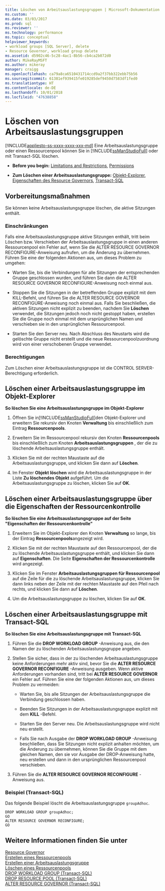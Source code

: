 ```yaml
---
title: Löschen von Arbeitsauslastungsgruppen | Microsoft-Dokumentation
ms.custom: ''
ms.date: 03/03/2017
ms.prod: sql
ms.reviewer: ''
ms.technology: performance
ms.topic: conceptual
helpviewer_keywords:
- workload groups [SQL Server], delete
- Resource Governor, workload group delete
ms.assetid: d5902c46-5c28-4ac1-8b56-cb4ca2b072d0
author: MikeRayMSFT
ms.author: mikeray
manager: craigg
ms.openlocfilehash: ca79a8ca6510431714ccd9a2f37bb322ebb75b56
ms.sourcegitcommit: 61381ef939415fe019285def9450d7583df1fed0
ms.translationtype: HT
ms.contentlocale: de-DE
ms.lasthandoff: 10/01/2018
ms.locfileid: "47638858"
---
```

# <a name="delete-a-workload-group"></a>Löschen von Arbeitsauslastungsgruppen
[!INCLUDE[appliesto-ss-xxxx-xxxx-xxx-md](../../includes/appliesto-ss-xxxx-xxxx-xxx-md.md)]
  Eine Arbeitsauslastungsgruppe oder einen Ressourcenpool können Sie in [!INCLUDE[ssManStudioFull](../../includes/ssmanstudiofull-md.md)] oder mit Transact-SQL löschen.  
  
-   **Before you begin:**  [Limitations and Restrictions](#LimitationsRestrictions), [Permissions](#Permissions)  
  
-   **Zum Löschen einer Arbeitsauslastungsgruppe:**  [Objekt-Explorer](#DelWGObjEx), [Eigenschaften des Resource Governors](#DelWGRGProp), [Transact-SQL](#DelWGTSQL)  
  
##  <a name="BeforeYouBegin"></a> Vorbereitungsmaßnahmen  
 Sie können keine Arbeitsauslastungsgruppe löschen, die aktive Sitzungen enthält.  
  
###  <a name="LimitationsRestrictions"></a> Einschränkungen  
 Falls eine Arbeitsauslastungsgruppe aktive Sitzungen enthält, tritt beim Löschen bzw. Verschieben der Arbeitsauslastungsgruppe in einen anderen Ressourcenpool ein Fehler auf, wenn Sie die ALTER RESOURCE GOVERNOR RECONFIGURE-Anweisung aufrufen, um die Änderung zu übernehmen. Führen Sie eine der folgenden Aktionen aus, um dieses Problem zu umgehen:  
  
-   Warten Sie, bis die Verbindungen für alle Sitzungen der entsprechenden Gruppe geschlossen wurden, und führen Sie dann die ALTER RESOURCE GOVERNOR RECONFIGURE-Anweisung noch einmal aus.  
  
-   Stoppen Sie die Sitzungen in der betreffenden Gruppe explizit mit dem KILL-Befehl, und führen Sie die ALTER RESOURCE GOVERNOR RECONFIGURE-Anweisung noch einmal aus. Falls Sie beschließen, die aktiven Sitzungen nicht explizit zu beenden, nachdem Sie **Löschen** verwendet, die Sitzungen jedoch noch nicht gestoppt haben, erstellen Sie die Gruppe noch einmal mit dem ursprünglichen Namen und verschieben sie in den ursprünglichen Ressourcenpool.  
  
-   Starten Sie den Server neu. Nach Abschluss des Neustarts wird die gelöschte Gruppe nicht erstellt und die neue Ressourcenpoolzuordnung wird von einer verschobenen Gruppe verwendet.  
  
###  <a name="Permissions"></a> Berechtigungen  
 Zum Löschen einer Arbeitsauslastungsgruppe ist die CONTROL SERVER-Berechtigung erforderlich.  
  
##  <a name="DelWGObjEx"></a> Löschen einer Arbeitsauslastungsgruppe im Objekt-Explorer  
 **So löschen Sie eine Arbeitsauslastungsgruppe im Objekt-Explorer**  
  
1.  Öffnen Sie in[!INCLUDE[ssManStudioFull](../../includes/ssmanstudiofull-md.md)]den Objekt-Explorer und erweitern Sie rekursiv den Knoten **Verwaltung** bis einschließlich zum Eintrag **Ressourcenpools**.  
  
2.  Erweitern Sie im Ressourcenpool rekursiv den Knoten **Ressourcenpools** bis einschließlich zum Knoten **Arbeitsauslastungsgruppen** , der die zu löschende Arbeitsauslastungsgruppe enthält.  
  
3.  Klicken Sie mit der rechten Maustaste auf die Arbeitsauslastungsgruppe, und klicken Sie dann auf **Löschen**.  
  
4.  Im Fenster **Objekt löschen** wird die Arbeitsauslastungsgruppe in der Liste **Zu löschendes Objekt** aufgeführt. Um die Arbeitsauslastungsgruppe zu löschen, klicken Sie auf **OK**.  
  
##  <a name="DelWGRGProp"></a> Löschen einer Arbeitsauslastungsgruppe über die Eigenschaften der Ressourcenkontrolle  
 **So löschen Sie eine Arbeitsauslastungsgruppe auf der Seite "Eigenschaften der Ressourcenkontrolle"**  
  
1.  Erweitern Sie im Objekt-Explorer den Knoten **Verwaltung** so lange, bis der Eintrag **Ressourcenpools**angezeigt wird.  
  
2.  Klicken Sie mit der rechten Maustaste auf den Ressourcenpool, der die zu löschende Arbeitsauslastungsgruppe enthält, und klicken Sie dann auf **Eigenschaften**. Die Seite **Eigenschaften der Ressourcenkontrolle** wird angezeigt.  
  
3.  Klicken Sie im Fenster **Arbeitsauslastungsgruppen für Ressourcenpool** auf die Zeile für die zu löschende Arbeitsauslastungsgruppe, klicken Sie dann links neben der Zeile mit der rechten Maustaste auf den Pfeil nach rechts, und klicken Sie dann auf **Löschen**.  
  
4.  Um die Arbeitsauslastungsgruppe zu löschen, klicken Sie auf **OK**.  
  
##  <a name="DelWGTSQL"></a> Löschen einer Arbeitsauslastungsgruppe mit Transact-SQL  
 **So löschen Sie eine Arbeitsauslastungsgruppe mit Transact-SQL**  
  
1.  Führen Sie die **DROP WORKLOAD GROUP** -Anweisung aus, die den Namen der zu löschenden Arbeitsauslastungsgruppe angeben.  
  
2.  Stellen Sie sicher, dass in der zu löschenden Arbeitsauslastungsgruppe keine Anforderungen mehr aktiv sind, bevor Sie die **ALTER RESOURCE GOVERNOR RECONFIGURE** -Anweisung ausgeben. Wenn aktive Anforderungen vorhanden sind, tritt bei **ALTER RESOURCE GOVERNOR** ein Fehler auf. Führen Sie eine der folgenden Aktionen aus, um dieses Problem zu vermeiden:  
  
    -   Warten Sie, bis alle Sitzungen der Arbeitsauslastungsgruppe die Verbindung geschlossen haben.  
  
    -   Beenden Sie Sitzungen in der Arbeitsauslastungsgruppe explizit mit dem **KILL** -Befehl.  
  
    -   Starten Sie den Server neu. Die Arbeitsauslastungsgruppe wird nicht neu erstellt.  
  
    -   Falls Sie nach Ausgabe der **DROP WORKLOAD GROUP** -Anweisung beschließen, dass Sie Sitzungen nicht explizit anhalten möchten, um die Änderung zu übernehmen, können Sie die Gruppe mit dem gleichen Namen, den sie vor Ausgabe der DROP-Anweisung hatte, neu erstellen und dann in den ursprünglichen Ressourcenpool verschieben.  
  
3.  Führen Sie die **ALTER RESOURCE GOVERNOR RECONFIGURE** -Anweisung aus.  
  
### <a name="example-transact-sql"></a>Beispiel (Transact-SQL)  
 Das folgende Beispiel löscht die Arbeitsauslastungsgruppe `groupAdhoc`.  
  
```  
DROP WORKLOAD GROUP groupAdhoc;  
GO  
ALTER RESOURCE GOVERNOR RECONFIGURE;  
GO  
```  
  
## <a name="see-also"></a>Weitere Informationen finden Sie unter  
 [Resource Governor](../../relational-databases/resource-governor/resource-governor.md)   
 [Erstellen eines Ressourcenpools](../../relational-databases/resource-governor/create-a-resource-pool.md)   
 [Erstellen einer Arbeitsauslastungsgruppe](../../relational-databases/resource-governor/create-a-workload-group.md)   
 [Löschen eines Ressourcenpools](../../relational-databases/resource-governor/delete-a-resource-pool.md)   
 [DROP WORKLOAD GROUP &#40;Transact-SQL&#41;](../../t-sql/statements/drop-workload-group-transact-sql.md)   
 [DROP RESOURCE POOL &#40;Transact-SQL&#41;](../../t-sql/statements/drop-resource-pool-transact-sql.md)   
 [ALTER RESOURCE GOVERNOR &#40;Transact-SQL&#41;](../../t-sql/statements/alter-resource-governor-transact-sql.md)  
  
  
